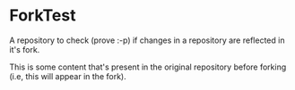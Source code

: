 # ForkTest
A repository to check (prove :-p) if  changes in a repository are reflected in it's fork.

This is some content that's present in the original repository before forking (i.e, this will appear in the fork).

